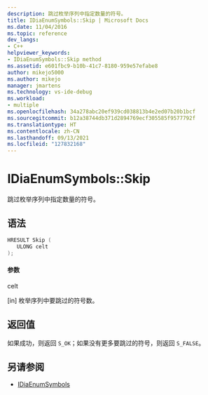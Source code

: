 ```yaml
---
description: 跳过枚举序列中指定数量的符号。
title: IDiaEnumSymbols::Skip | Microsoft Docs
ms.date: 11/04/2016
ms.topic: reference
dev_langs:
- C++
helpviewer_keywords:
- IDiaEnumSymbols::Skip method
ms.assetid: e601fbc9-b10b-41c7-8180-959e57efabe8
author: mikejo5000
ms.author: mikejo
manager: jmartens
ms.technology: vs-ide-debug
ms.workload:
- multiple
ms.openlocfilehash: 34a278abc20ef939cd038813b4e2ed07b20b1bcf
ms.sourcegitcommit: b12a38744db371d2894769ecf305585f9577792f
ms.translationtype: HT
ms.contentlocale: zh-CN
ms.lasthandoff: 09/13/2021
ms.locfileid: "127832168"
---
```

# <a name="idiaenumsymbolsskip"></a>IDiaEnumSymbols::Skip
跳过枚举序列中指定数量的符号。

## <a name="syntax"></a>语法

```C++
HRESULT Skip ( 
   ULONG celt
);
```

#### <a name="parameters"></a>参数
 celt

[in] 枚举序列中要跳过的符号数。

## <a name="return-value"></a>返回值
 如果成功，则返回 `S_OK`；如果没有更多要跳过的符号，则返回 `S_FALSE`。

## <a name="see-also"></a>另请参阅
- [IDiaEnumSymbols](../../debugger/debug-interface-access/idiaenumsymbols.md)
